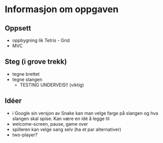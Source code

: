 # Informasjon om oppgaven

## Oppsett
* oppbygning lik Tetris - Grid
* MVC

## Steg (i grove trekk)
* tegne brettet
* tegne slangen
    * TESTING UNDERVEIS!! (viktig)

## Idéer
* i Google sin versjon av Snake kan man velge farge på slangen og hva slangen skal spise. Kan være en idé å legge til
* welcome-screen, pause, game over
* spilleren kan velge sang selv (ha et par alternativer)
* two-player?
